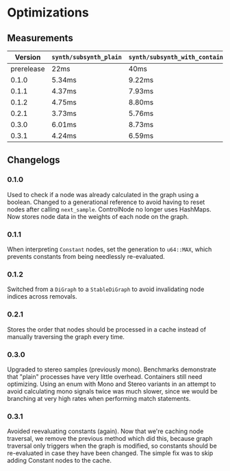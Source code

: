 # Optimizations

## Measurements

| Version    | `synth/subsynth_plain` | `synth/subsynth_with_containers` |
| ---------- | ---------------------- | -------------------------------- |
| prerelease | 22ms                   | 40ms                             |
| 0.1.0      | 5.34ms                 | 9.22ms                           |
| 0.1.1      | 4.37ms                 | 7.93ms                           |
| 0.1.2      | 4.75ms                 | 8.80ms                           |
| 0.2.1      | 3.73ms                 | 5.76ms                           |
| 0.3.0      | 6.01ms                 | 8.73ms                           |
| 0.3.1      | 4.24ms                 | 6.59ms                           |

## Changelogs

### 0.1.0
Used to check if a node was already calculated in the graph using a boolean. Changed to a generational reference to avoid having to reset nodes after calling `next_sample`. ControlNode no longer uses HashMaps. Now stores node data in the weights of each node on the graph.

### 0.1.1
When interpreting `Constant` nodes, set the generation to `u64::MAX`, which prevents constants from being needlessly re-evaluated.

### 0.1.2
Switched from a `DiGraph` to a `StableDiGraph` to avoid invalidating node indices across removals.

### 0.2.1
Stores the order that nodes should be processed in a cache instead of manually traversing the graph every time.

### 0.3.0
Upgraded to stereo samples (previously mono). Benchmarks demonstrate that "plain" processes have very little overhead. Containers still need optimizing. Using an enum with Mono and Stereo variants in an attempt to avoid calculating mono signals twice was much slower, since we would be branching at very high rates when performing match statements.

### 0.3.1
Avoided reevaluating constants (again). Now that we're caching node traversal, we remove the previous method which did this, because graph traversal only triggers when the graph is modified, so constants should be re-evaluated in case they have been changed. The simple fix was to skip adding Constant nodes to the cache.